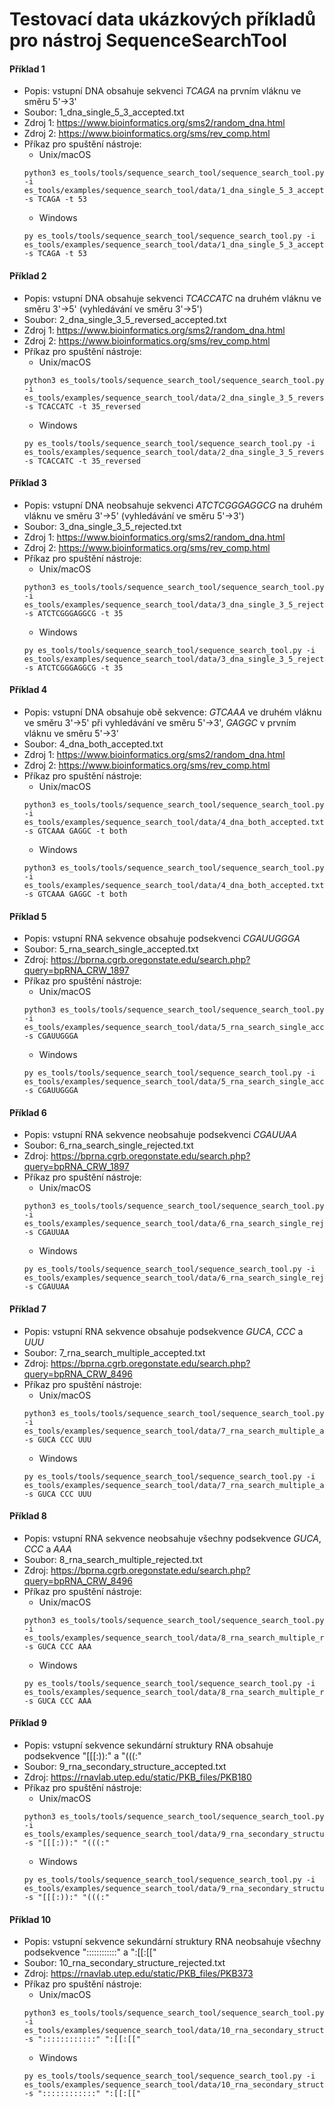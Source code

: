 # Testovací data ukázkových příkladů pro nástroj SequenceSearchTool

#### Příklad 1
- Popis: vstupní DNA obsahuje sekvenci *TCAGA* na prvním vláknu ve směru 5'->3'
- Soubor: 1_dna_single_5_3_accepted.txt
- Zdroj 1: https://www.bioinformatics.org/sms2/random_dna.html
- Zdroj 2: https://www.bioinformatics.org/sms/rev_comp.html
- Příkaz pro spuštění nástroje:
  * Unix/macOS
  ```console
  python3 es_tools/tools/sequence_search_tool/sequence_search_tool.py -i es_tools/examples/sequence_search_tool/data/1_dna_single_5_3_accepted.txt -s TCAGA -t 53
  ```
  * Windows
  ```console
  py es_tools/tools/sequence_search_tool/sequence_search_tool.py -i es_tools/examples/sequence_search_tool/data/1_dna_single_5_3_accepted.txt -s TCAGA -t 53
  ```
#### Příklad 2
- Popis: vstupní DNA obsahuje sekvenci *TCACCATC* na druhém vláknu ve směru 3'->5' (vyhledávání ve směru 3'->5')
- Soubor: 2_dna_single_3_5_reversed_accepted.txt
- Zdroj 1: https://www.bioinformatics.org/sms2/random_dna.html
- Zdroj 2: https://www.bioinformatics.org/sms/rev_comp.html
- Příkaz pro spuštění nástroje:
  * Unix/macOS
  ```console
  python3 es_tools/tools/sequence_search_tool/sequence_search_tool.py -i es_tools/examples/sequence_search_tool/data/2_dna_single_3_5_reversed_accepted.txt -s TCACCATC -t 35_reversed
  ```
  * Windows
  ```console
  py es_tools/tools/sequence_search_tool/sequence_search_tool.py -i es_tools/examples/sequence_search_tool/data/2_dna_single_3_5_reversed_accepted.txt -s TCACCATC -t 35_reversed
  ```
#### Příklad 3
- Popis: vstupní DNA neobsahuje sekvenci *ATCTCGGGAGGCG* na druhém vláknu ve směru 3'->5' (vyhledávání ve směru 5'->3')
- Soubor: 3_dna_single_3_5_rejected.txt
- Zdroj 1: https://www.bioinformatics.org/sms2/random_dna.html
- Zdroj 2: https://www.bioinformatics.org/sms/rev_comp.html
- Příkaz pro spuštění nástroje:
  * Unix/macOS
  ```console
  python3 es_tools/tools/sequence_search_tool/sequence_search_tool.py -i es_tools/examples/sequence_search_tool/data/3_dna_single_3_5_rejected.txt -s ATCTCGGGAGGCG -t 35
  ```
  * Windows
  ```console
  py es_tools/tools/sequence_search_tool/sequence_search_tool.py -i es_tools/examples/sequence_search_tool/data/3_dna_single_3_5_rejected.txt -s ATCTCGGGAGGCG -t 35
  ```
#### Příklad 4
- Popis: vstupní DNA obsahuje obě sekvence: *GTCAAA* ve druhém vláknu ve směru 3'->5' při vyhledávání ve směru 5'->3', *GAGGC* v prvním vláknu ve směru 5'->3'
- Soubor: 4_dna_both_accepted.txt
- Zdroj 1: https://www.bioinformatics.org/sms2/random_dna.html
- Zdroj 2: https://www.bioinformatics.org/sms/rev_comp.html
- Příkaz pro spuštění nástroje:
  * Unix/macOS
  ```console
  python3 es_tools/tools/sequence_search_tool/sequence_search_tool.py -i es_tools/examples/sequence_search_tool/data/4_dna_both_accepted.txt -s GTCAAA GAGGC -t both
  ```
  * Windows
  ```console
  python3 es_tools/tools/sequence_search_tool/sequence_search_tool.py -i es_tools/examples/sequence_search_tool/data/4_dna_both_accepted.txt -s GTCAAA GAGGC -t both
  ```
#### Příklad 5
- Popis: vstupní RNA sekvence obsahuje podsekvenci *CGAUUGGGA*
- Soubor: 5_rna_search_single_accepted.txt
- Zdroj: https://bprna.cgrb.oregonstate.edu/search.php?query=bpRNA_CRW_1897
- Příkaz pro spuštění nástroje:
  * Unix/macOS
  ```console
  python3 es_tools/tools/sequence_search_tool/sequence_search_tool.py -i es_tools/examples/sequence_search_tool/data/5_rna_search_single_accepted.txt -s CGAUUGGGA
  ```
  * Windows
  ```console
  py es_tools/tools/sequence_search_tool/sequence_search_tool.py -i es_tools/examples/sequence_search_tool/data/5_rna_search_single_accepted.txt -s CGAUUGGGA
  ```
#### Příklad 6
- Popis: vstupní RNA sekvence neobsahuje podsekvenci *CGAUUAA*
- Soubor: 6_rna_search_single_rejected.txt
- Zdroj: https://bprna.cgrb.oregonstate.edu/search.php?query=bpRNA_CRW_1897
- Příkaz pro spuštění nástroje:
  * Unix/macOS
  ```console
  python3 es_tools/tools/sequence_search_tool/sequence_search_tool.py -i es_tools/examples/sequence_search_tool/data/6_rna_search_single_rejected.txt -s CGAUUAA
  ```
  * Windows
  ```console
  py es_tools/tools/sequence_search_tool/sequence_search_tool.py -i es_tools/examples/sequence_search_tool/data/6_rna_search_single_rejected.txt -s CGAUUAA
  ```
#### Příklad 7
- Popis: vstupní RNA sekvence obsahuje podsekvence *GUCA*, *CCC* a *UUU*
- Soubor: 7_rna_search_multiple_accepted.txt
- Zdroj: https://bprna.cgrb.oregonstate.edu/search.php?query=bpRNA_CRW_8496
- Příkaz pro spuštění nástroje:
  * Unix/macOS
  ```console
  python3 es_tools/tools/sequence_search_tool/sequence_search_tool.py -i es_tools/examples/sequence_search_tool/data/7_rna_search_multiple_accepted.txt -s GUCA CCC UUU
  ```
  * Windows
  ```console
  py es_tools/tools/sequence_search_tool/sequence_search_tool.py -i es_tools/examples/sequence_search_tool/data/7_rna_search_multiple_accepted.txt -s GUCA CCC UUU
  ```
#### Příklad 8
- Popis: vstupní RNA sekvence neobsahuje všechny podsekvence *GUCA*, *CCC* a *AAA*
- Soubor: 8_rna_search_multiple_rejected.txt
- Zdroj: https://bprna.cgrb.oregonstate.edu/search.php?query=bpRNA_CRW_8496
- Příkaz pro spuštění nástroje:
  * Unix/macOS
  ```console
  python3 es_tools/tools/sequence_search_tool/sequence_search_tool.py -i es_tools/examples/sequence_search_tool/data/8_rna_search_multiple_rejected.txt -s GUCA CCC AAA
  ```
  * Windows
  ```console
  py es_tools/tools/sequence_search_tool/sequence_search_tool.py -i es_tools/examples/sequence_search_tool/data/8_rna_search_multiple_rejected.txt -s GUCA CCC AAA
  ```
#### Příklad 9
- Popis: vstupní sekvence sekundární struktury RNA obsahuje podsekvence "[[[:)):" a "(((:"
- Soubor: 9_rna_secondary_structure_accepted.txt
- Zdroj: https://rnavlab.utep.edu/static/PKB_files/PKB180
- Příkaz pro spuštění nástroje:
  * Unix/macOS
  ```console
  python3 es_tools/tools/sequence_search_tool/sequence_search_tool.py -i es_tools/examples/sequence_search_tool/data/9_rna_secondary_structure_accepted.txt -s "[[[:)):" "(((:"
  ```
  * Windows
  ```console
  py es_tools/tools/sequence_search_tool/sequence_search_tool.py -i es_tools/examples/sequence_search_tool/data/9_rna_secondary_structure_accepted.txt -s "[[[:)):" "(((:"
  ```
#### Příklad 10
- Popis: vstupní sekvence sekundární struktury RNA neobsahuje všechny podsekvence "::::::::::::" a ":[[:[[" 
- Soubor: 10_rna_secondary_structure_rejected.txt
- Zdroj: https://rnavlab.utep.edu/static/PKB_files/PKB373
- Příkaz pro spuštění nástroje:
  * Unix/macOS
  ```console
  python3 es_tools/tools/sequence_search_tool/sequence_search_tool.py -i es_tools/examples/sequence_search_tool/data/10_rna_secondary_structure_rejected.txt -s "::::::::::::" ":[[:[["
  ```
  * Windows
  ```console
  py es_tools/tools/sequence_search_tool/sequence_search_tool.py -i es_tools/examples/sequence_search_tool/data/10_rna_secondary_structure_rejected.txt -s "::::::::::::" ":[[:[["
  ```
